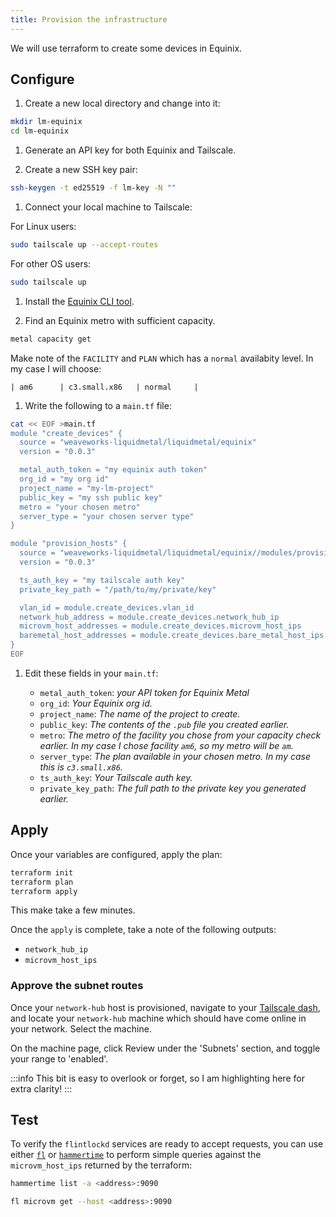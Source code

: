 ```yaml
---
title: Provision the infrastructure
---
```


We will use terraform to create some devices in Equinix.

## Configure

1. Create a new local directory and change into it:

  ```bash
  mkdir lm-equinix
  cd lm-equinix
  ```

1. Generate an API key for both Equinix and Tailscale.

1. Create a new SSH key pair:

  ```bash
  ssh-keygen -t ed25519 -f lm-key -N ""
  ```

1. Connect your local machine to Tailscale:

  For Linux users:
  ```bash
  sudo tailscale up --accept-routes
  ```

  For other OS users:
  ```bash
  sudo tailscale up
  ```

1. Install the [Equinix CLI tool][eq-cli].

1. Find an Equinix metro with sufficient capacity.

  ```bash
  metal capacity get
  ```

  Make note of the `FACILITY` and `PLAN` which has a `normal` availabity level.
  In my case I will choose:

  ```
  | am6      | c3.small.x86   | normal     |
  ```

1. Write the following to a `main.tf` file:

  ```bash
  cat << EOF >main.tf
  module "create_devices" {
    source = "weaveworks-liquidmetal/liquidmetal/equinix"
    version = "0.0.3"

    metal_auth_token = "my equinix auth token"
    org_id = "my org id"
    project_name = "my-lm-project"
    public_key = "my ssh public key"
    metro = "your chosen metro"
    server_type = "your chosen server type"
  }

  module "provision_hosts" {
    source = "weaveworks-liquidmetal/liquidmetal/equinix//modules/provision"
    version = "0.0.3"

    ts_auth_key = "my tailscale auth key"
    private_key_path = "/path/to/my/private/key"

    vlan_id = module.create_devices.vlan_id
    network_hub_address = module.create_devices.network_hub_ip
    microvm_host_addresses = module.create_devices.microvm_host_ips
    baremetal_host_addresses = module.create_devices.bare_metal_host_ips
  }
  EOF
  ```

1. Edit these fields in your `main.tf`:

    - `metal_auth_token`: _your API token for Equinix Metal_
    - `org_id`: _Your Equinix org id._
    - `project_name`: _The name of the project to create._
    - `public_key`: _The contents of the `.pub` file you created earlier._
    - `metro`: _The metro of the facility you chose from your capacity check earlier.
      In my case I chose facility `am6`, so my metro will be `am`._
    - `server_type`: _The plan available in your chosen metro. In my case this is
      `c3.small.x86`._
    - `ts_auth_key`: _Your Tailscale auth key._
    - `private_key_path`: _The full path to the private key you generated earlier._

## Apply

Once your variables are configured, apply the plan:

```bash
terraform init
terraform plan
terraform apply
```

This make take a few minutes.

Once the `apply` is complete, take a note of the following outputs:

- `network_hub_ip`
- `microvm_host_ips`

### Approve the subnet routes

Once your `network-hub` host is provisioned, navigate to your [Tailscale dash][ts-dash], and
locate your `network-hub` machine which should have come online in your network. Select
the machine.

On the machine page, click Review under the 'Subnets' section, and toggle your range to 'enabled'.

:::info
This bit is easy to overlook or forget, so I am highlighting here for extra clarity!
:::

## Test

To verify the `flintlockd` services are ready to accept requests, you can use either [`fl`][fl] or
[`hammertime`][ht] to perform simple queries against the `microvm_host_ips` returned
by the terraform:

```bash
hammertime list -a <address>:9090

fl microvm get --host <address>:9090
```

[ts-dash]: https://login.tailscale.com/admin/machines
[fl]: https://github.com/weaveworks-liquidmetal/fl
[ht]: https://github.com/warehouse-13/hammertime
[eq-cli]: https://metal.equinix.com/developers/docs/libraries/cli/
